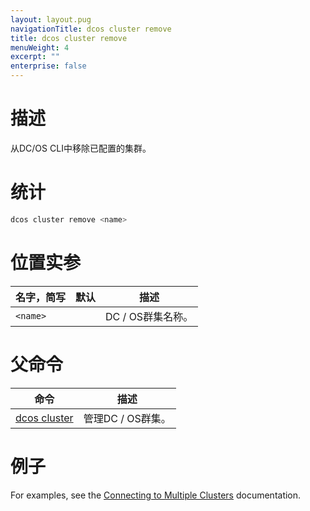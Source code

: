 ```yaml
---
layout: layout.pug
navigationTitle: dcos cluster remove
title: dcos cluster remove
menuWeight: 4
excerpt: ""
enterprise: false
---
```

<!-- This source repo for this topic is https://github.com/dcos/dcos-docs -->

# 描述

从DC/OS CLI中移除已配置的集群。

# 统计

```bash
dcos cluster remove <name>
```

# 位置实参

| 名字，简写          | 默认 | 描述           |
| -------------- | -- | ------------ |
| `<name>` |    | DC / OS群集名称。 |

# 父命令

| 命令                                                        | 描述           |
| --------------------------------------------------------- | ------------ |
| [dcos cluster](/1.10/cli/command-reference/dcos-cluster/) | 管理DC / OS群集。 |

# 例子

For examples, see the [Connecting to Multiple Clusters](/1.10/cli/multi-cluster-cli/) documentation.